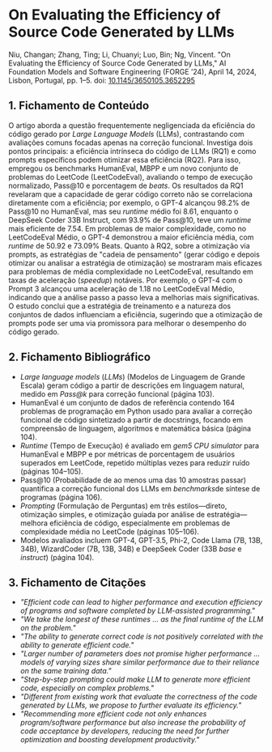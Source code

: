 # On Evaluating the Efficiency of Source Code Generated by LLMs

Niu, Changan; Zhang, Ting; Li, Chuanyi; Luo, Bin; Ng, Vincent. "On Evaluating the Efficiency of Source Code Generated by LLMs," AI Foundation Models and Software Engineering (FORGE ’24), April 14, 2024, Lisbon, Portugal, pp. 1–5. doi: [10.1145/3650105.3652295](https://doi.ieeecomputersociety.org/10.1145/3650105.3652295)

## 1. Fichamento de Conteúdo

O artigo aborda a questão frequentemente negligenciada da eficiência do código gerado por *Large Language Models* (LLMs), contrastando com avaliações comuns focadas apenas na correção funcional. Investiga dois pontos principais: a eficiência intrínseca do código de LLMs (RQ1) e como prompts específicos podem otimizar essa eficiência (RQ2). Para isso, empregou os benchmarks HumanEval, MBPP e um novo conjunto de problemas do LeetCode (LeetCodeEval), avaliando o tempo de execução normalizado, Pass@10 e porcentagem de *beats*. Os resultados da RQ1 revelaram que a capacidade de gerar código correto não se correlaciona diretamente com a eficiência; por exemplo, o GPT-4 alcançou 98.2% de Pass@10 no HumanEval, mas seu *runtime* médio foi 8.61, enquanto o DeepSeek Coder 33B Instruct, com 93.9% de Pass@10, teve um *runtime* mais eficiente de 7.54. Em problemas de maior complexidade, como no LeetCodeEval Médio, o GPT-4 demonstrou a maior eficiência média, com *runtime* de 50.92 e 73.09% Beats. Quanto à RQ2, sobre a otimização via prompts, as estratégias de "cadeia de pensamento" (gerar código e depois otimizar ou analisar a estratégia de otimização) se mostraram mais eficazes para problemas de média complexidade no LeetCodeEval, resultando em taxas de aceleração (*speedup*) notáveis. Por exemplo, o GPT-4 com o Prompt 3 alcançou uma aceleração de 1.18 no LeetCodeEval Médio, indicando que a análise passo a passo leva a melhorias mais significativas. O estudo conclui que a estratégia de treinamento e a natureza dos conjuntos de dados influenciam a eficiência, sugerindo que a otimização de prompts pode ser uma via promissora para melhorar o desempenho do código gerado.

## 2. Fichamento Bibliográfico

* *Large language models* (*LLMs*) (Modelos de Linguagem de Grande Escala) geram código a partir de descrições em linguagem natural, medido em *Pass@k* para correção funcional (página 103).
* HumanEval é um conjunto de dados de referência contendo 164 problemas de programação em Python usado para avaliar a correção funcional de código sintetizado a partir de docstrings, focando em compreensão de linguagem, algoritmos e matemática básica (página 104).
* *Runtime* (Tempo de Execução) é avaliado em *gem5 CPU simulator* para HumanEval e MBPP e por métricas de porcentagem de usuários superados em LeetCode, repetido múltiplas vezes para reduzir ruído (páginas 104–105).
* Pass@10 (Probabilidade de ao menos uma das 10 amostras passar) quantifica a correção funcional dos LLMs em *benchmarks*de síntese de programas (página 106).
* *Prompting* (Formulação de Perguntas) em três estilos—direto, otimização simples, e otimização guiada por análise de estratégia—melhora eficiência de código, especialmente em problemas de complexidade média no LeetCode (páginas 105–106).
* Modelos avaliados incluem GPT-4, GPT-3.5, Phi-2, Code Llama (7B, 13B, 34B), WizardCoder (7B, 13B, 34B) e DeepSeek Coder (33B *base* e *instruct*) (página 104).

## 3. Fichamento de Citações

* _"Efficient code can lead to higher performance and execution efficiency of programs and software completed by LLM-assisted programming."_
* _"We take the longest of these runtimes ... as the final runtime of the LLM on the problem."_
* _"The ability to generate correct code is not positively correlated with the ability to generate efficient code."_
* _"Larger number of parameters does not promise higher performance ... models of varying sizes share similar performance due to their reliance on the same training data."_
* _"Step-by-step prompting could make LLM to generate more efficient code, especially on complex problems."_
* _"Different from existing work that evaluate the correctness of the code generated by LLMs, we propose to further evaluate its efficiency."_
* _"Recommending more efficient code not only enhances program/software performance but also increase the probability of code acceptance by developers, reducing the need for further optimization and boosting development productivity."_